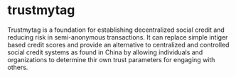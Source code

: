 # trustmytag
Trustmytag is a foundation for establishing decentralized social credit and reducing risk in semi-anonymous transactions. It can replace simple intiger based credit scores and provide an alternative to centralized and controlled social credit systems as found in China by allowing individuals and organizations to determine thir own trust parameters for engaging with others.
